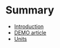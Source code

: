 # Summary

* [Introduction](README.md)
* [DEMO article](./articles/demo.md)
* [Units](./articles/units-of-storage.md)

